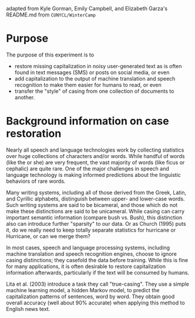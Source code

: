 adapted from Kyle Gorman, Emily Campbell, and Elizabeth Garza's README.md from `CUNYCL/WinterCamp`

# Purpose

The purpose of this experiment is to 
- restore missing capitalization in noisy user-generated text as is often found in text messages (SMS) or posts on social media, or even
- add capitalization to the output of machine translation and speech recognition to make them easier for humans to read, or even
- transfer the "style" of casing from one collection of documents to another.

# Background information on case restoration

Nearly all speech and language technologies work by collecting statistics over huge collections of characters and/or words. While handful of words (like the or she) are very frequent, the vast majority of words (like ficus or cephalic) are quite rare. One of the major challenges in speech and language technology is making informed predictions about the linguistic behaviors of rare words.

Many writing systems, including all of those derived from the Greek, Latin, and Cyrillic alphabets, distinguish between upper- and lower-case words. Such writing systems are said to be bicameral, and those which do not make these distinctions are said to be unicameral. While casing can carry important semantic information (compare bush vs. Bush), this distinction also can introduce further "sparsity" to our data. Or as Church (1995) puts it, do we really need to keep totally separate statistics for hurricane or Hurricane, or can we merge them?

In most cases, speech and language processing systems, including machine translation and speech recognition engines, choose to ignore casing distinctions; they casefold the data before training. While this is fine for many applications, it is often desirable to restore capitalization information afterwards, particularly if the text will be consumed by humans.

Lita et al. (2003) introduce a task they call "true-casing". They use a simple machine learning model, a hidden Markov model, to predict the capitalization patterns of sentences, word by word. They obtain good overall accuracy (well about 90% accurate) when applying this method to English news text.


  
